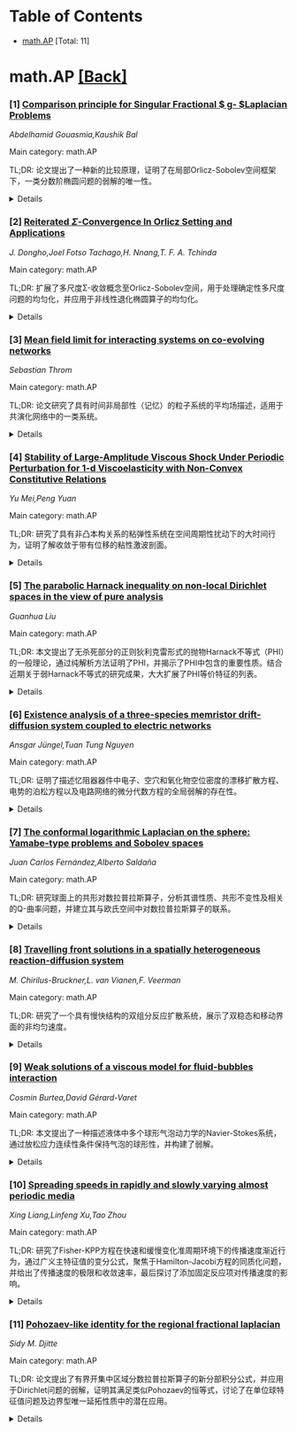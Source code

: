 <div id=toc></div>

# Table of Contents

- [math.AP](#math.AP) [Total: 11]


<div id='math.AP'></div>

# math.AP [[Back]](#toc)

### [1] [Comparison principle for Singular Fractional $ g- $Laplacian Problems](https://arxiv.org/abs/2507.21185)
*Abdelhamid Gouasmia,Kaushik Bal*

Main category: math.AP

TL;DR: 论文提出了一种新的比较原理，证明了在局部Orlicz-Sobolev空间框架下，一类分数阶椭圆问题的弱解的唯一性。


<details>
  <summary>Details</summary>
Motivation: 研究分数阶椭圆问题的弱解唯一性，填补了相关理论空白，并为后续研究提供了工具。

Method: 采用变分方法，结合G-分数版本的Díaz-Saa不等式和Picone恒等式。

Result: 证明了在特定条件下，分数阶椭圆问题的弱解是唯一的。

Conclusion: 提出的比较原理和工具不仅解决了问题，还为其他相关研究（如特征值简单性、Hardy不等式等）提供了支持。

Abstract: In this paper, we establish a novel comparison principle of independent
interest and prove the uniqueness of weak solutions within the local
Orlicz--Sobolev space framework, for the following class of fractional elliptic
problems:
  \begin{equation*}
  (-\Delta)^{s}_{g} u = f(x) u^{-\alpha} + k(x) u^{\beta}, \quad u > 0 \quad
\text{in } \Omega; \quad u = 0 \quad \text{in } \mathbb{R}^{N} \setminus
\Omega,
  \end{equation*}
  where \( \Omega \subset \mathbb{R}^{N} \) is a smooth bounded domain, \(
\alpha > 0 \), and \( \beta > 0 \) satisfies a suitable upper bound. Here, \(
(-\Delta)^{s}_{g} \) denotes the fractional \( g \)-Laplacian, with \( g \)
being the derivative of a Young function \( G \). The function \( f \) is
assumed to be nontrivial, while \( k \) is a positive function, and both \( f
\) and \( k \) are assumed to lie in suitable Orlicz spaces. Our analysis
relies on a refined variational approach that incorporates a \( G \)-fractional
version of the D\'iaz--Saa inequality together with a \( G \)-fractional
analogue of Picone's identity. These tools, which are of independent interest,
also play a key role in the study of simplicity of eigenvalues, Sturmian-type
comparison results, Hardy-type inequalities, and related topics.

</details>


### [2] [Reiterated $Σ$-Convergence In Orlicz Setting and Applications](https://arxiv.org/abs/2507.21201)
*J. Dongho,Joel Fotso Tachago,H. Nnang,T. F. A. Tchinda*

Main category: math.AP

TL;DR: 扩展了多尺度Σ-收敛概念至Orlicz-Sobolev空间，用于处理确定性多尺度问题的均匀化，并应用于非线性退化椭圆算子的均匀化。


<details>
  <summary>Details</summary>
Motivation: 研究多尺度问题在Orlicz-Sobolev空间中的均匀化，特别是非线性退化椭圆算子的非标准增长情况。

Method: 引入重复均匀化超代数概念，并假设其具有遍历性，扩展多尺度Σ-收敛至Orlicz-Sobolev空间。

Result: 推导了多种结构假设下的具体均匀化问题，并给出了非线性退化椭圆算子的均匀化应用。

Conclusion: 扩展的多尺度Σ-收敛方法适用于Orlicz-Sobolev空间中的多尺度问题均匀化，具有广泛的应用潜力。

Abstract: The concept of reiterated $\Sigma$-convergence (and more generally of
multiscale $\Sigma$-convergence) is extended to framework of Orlicz-Sobolev
spaces, in order to deals with homogenization of multiscales problems in
general deterministic setting and whose solutions leads in this type of spaces.
This concept relies on the notion of reiterated homogenization supralgebra that
we will assumed being ergodic. An application to the deterministic reiterated
homogenization of nonlinear degenerate elliptic operators with nonstandard
growth is given and some concrete homogenization problems following varied
structure hypothesis are deduce from this latter.

</details>


### [3] [Mean field limit for interacting systems on co-evolving networks](https://arxiv.org/abs/2507.21312)
*Sebastian Throm*

Main category: math.AP

TL;DR: 论文研究了具有时间非局部性（记忆）的粒子系统的平均场描述，适用于共演化网络中的一类系统。


<details>
  <summary>Details</summary>
Motivation: 研究粒子系统在无限粒子极限下的行为，特别是共演化网络中粒子与网络动态耦合的系统。

Method: 提出了一种通用的平均场描述方法，适用于具有时间非局部性的粒子系统。

Result: 该方法适用于包括非线性权重动态在内的一大类共演化网络系统。

Conclusion: 为共演化网络中的粒子系统提供了理论框架，扩展了平均场理论的应用范围。

Abstract: Interacting particle systems are in frequent use to model collective
behaviour in various situations and applications. For many systems, the
interaction between the agents is restricted to an underlying network structure
and often, the latter also evolves in time with its dynamics coupled to the
evolution of the particles. Due to their relevance for applications such
systems on adaptive or co-evolutionary networks have received increasing
interest in recent years. In particular, a fundamental question concerns the
behaviour of the system in the infinite particle limit. In this work we provide
a mean-field description for a general particle system which exhibits
non-locality in time (memory). The result applies particularly to a large class
of systems on co-evolving networks including non-linear weight dynamics.

</details>


### [4] [Stability of Large-Amplitude Viscous Shock Under Periodic Perturbation for 1-d Viscoelasticity with Non-Convex Constitutive Relations](https://arxiv.org/abs/2507.21470)
*Yu Mei,Peng Yuan*

Main category: math.AP

TL;DR: 研究了具有非凸本构关系的粘弹性系统在空间周期性扰动下的大时间行为，证明了解收敛于带有位移的粘性激波剖面。


<details>
  <summary>Details</summary>
Motivation: 扩展Kawashima-Matsumura和Huang-Yuan的结果，处理大振幅激波和空间周期性扰动，并允许非凸本构关系。

Method: 将大振幅激波分解为小振幅激波，引入变换和权重函数以抵消非凸本构关系的负面影响。

Result: 解收敛于带有位移的粘性激波剖面，位移部分由空间周期性扰动决定。

Conclusion: 成功处理了大振幅激波和非凸本构关系，扩展了现有理论。

Abstract: This paper investigates the large-time behavior of the viscous shock profile
for the one-dimensional system of viscoelasticity, subject to initial
perturbations that approach space-periodic functions at far fields. We
specifically address the case with non-convex constitutive stress relations and
non-degenerate Lax's shock. Under the assumptions of suitably small initial
perturbations satisfying a zero-mass type condition, we prove that the solution
of the system converges to a viscous shock profile with a shift, which is
partially determined by the space-periodic perturbation. Notably, our result
imposes no amplitude restrictions on the viscous shock waves. This work extends
the result of Kawashima-Matsumura (\textit{Commun. Pure Appl. Math.}
\textbf{47}, 1994) by simultaneously handling both large-amplitude shocks and
space-periodic perturbations, while also generalizing the result of Huang-Yuan
(\textit{Commun. Math. Phys.} \textbf{387}, 2021) by allowing for a non-convex
constitutive relation. The key ingredient of proof is decomposing the
large-amplitude shock wave into small-amplitude shocks and, for each,
introducing suitable transform and weight functions to counteract the adverse
effects of non-convex constitutive relations encountered during weighted energy
estimates on the system in effective velocity and deformation gradient
variables.

</details>


### [5] [The parabolic Harnack inequality on non-local Dirichlet spaces in the view of pure analysis](https://arxiv.org/abs/2507.21604)
*Guanhua Liu*

Main category: math.AP

TL;DR: 本文提出了无杀死部分的正则狄利克雷形式的抛物Harnack不等式（PHI）的一般理论，通过纯解析方法证明了PHI，并揭示了PHI中包含的重要性质。结合近期关于弱Harnack不等式的研究成果，大大扩展了PHI等价特征的列表。


<details>
  <summary>Details</summary>
Motivation: 研究抛物Harnack不等式（PHI）的一般理论，以填补无杀死部分的正则狄利克雷形式在这一领域的空白。

Method: 采用纯解析方法，结合Nash和Moser两种方法，证明PHI，并分析其性质。

Result: 成功证明了PHI，并扩展了其等价特征的列表。

Conclusion: 本文为无杀死部分的狄利克雷形式的PHI提供了完整的理论框架，并丰富了其等价特征。

Abstract: This paper provides the general theory on parabolic Harnack inequalities
(PHI, for short) for regular Dirichlet forms without killing part. We prove PHI
by pure analytic methods, using both Nash and Moser approaches, and yield some
important properties contained in PHI. Combining our recent result on weak
Harnack inequalities, we greatly enlarge the list of equivalent
characterizations of PHI.

</details>


### [6] [Existence analysis of a three-species memristor drift-diffusion system coupled to electric networks](https://arxiv.org/abs/2507.21725)
*Ansgar Jüngel,Tuan Tung Nguyen*

Main category: math.AP

TL;DR: 证明了描述忆阻器器件中电子、空穴和氧化物空位密度的漂移扩散方程、电势的泊松方程以及电路网络的微分代数方程的全局弱解的存在性。


<details>
  <summary>Details</summary>
Motivation: 研究忆阻器器件中电子、空穴和氧化物空位密度的动态行为及其与电路网络的耦合效应。

Method: 使用Leray-Schauder不动点定理、自由能不等式导出的先验估计以及对数型Gagliardo-Nirenberg不等式。

Result: 在适当假设下，证明了解的有界性和严格正性。

Conclusion: 该研究为忆阻器器件与电路网络的耦合系统提供了理论支持。

Abstract: The existence of global weak solutions to a partial-differential-algebraic
system is proved. The system consists of the drift-diffusion equations for the
electron, hole, and oxide vacancy densities in a memristor device, the Poisson
equation for the electric potential, and the differential-algebraic equations
for an electric network. The memristor device is modeled by a two-dimensional
bounded domain, and mixed Dirichlet-Neumann boundary conditions for the
electron and hole densities as well as the potential are imposed. The coupling
is realized via the total current through the memristor terminal and the
network node potentials at the terminals. The network equations are decomposed
in a differential and an algebraic part. The existence proof is based on the
Leray-Schauder fixed-point theorem, a priori estimates coming from the free
energy inequality, and a logarithmic-type Gagliardo-Nirenberg inequality. It is
shown, under suitable assumptions, that the solutions are bounded and strictly
positive.

</details>


### [7] [The conformal logarithmic Laplacian on the sphere: Yamabe-type problems and Sobolev spaces](https://arxiv.org/abs/2507.21779)
*Juan Carlos Fernández,Alberto Saldaña*

Main category: math.AP

TL;DR: 研究球面上的共形对数拉普拉斯算子，分析其谱性质、共形不变性及相关的Q-曲率问题，并建立其与欧氏空间中对数拉普拉斯算子的联系。


<details>
  <summary>Details</summary>
Motivation: 探讨共形对数拉普拉斯算子的性质及其在几何问题中的应用，尤其是与Q-曲率问题的关联。

Method: 通过立体投影建立球面与欧氏空间中算子的联系，引入对数型Hilbert空间作为变分研究框架。

Result: 揭示了算子谱性质及共形不变性，扩展了Yamabe型问题的分类结果。

Conclusion: 为对数型方程在无界域中的变分研究提供了新工具，并扩展了几何问题的理论框架。

Abstract: We study the conformal logarithmic Laplacian on the sphere, an explicit
singular integral operator that arises as the derivative (with respect to the
order parameter) of the conformal fractional Laplacian at zero. Our analysis
provides a detailed investigation of its spectral properties, its conformal
invariance, and the associated \(Q\)-curvature problem. Furthermore, we
establish a precise connection between this operator on the sphere and the
logarithmic Laplacian in \(\mathbb{R}^N\) via stereographic projection. This
correspondence bridges classification results for two Yamabe-type problems
previously studied in the literature, extending one of them to the weak
setting. To this end, we introduce a Hilbert space that serves as the
logarithmic counterpart of the homogeneous fractional Sobolev space, offering a
natural functional framework for the variational study of logarithmic-type
equations in unbounded domains.

</details>


### [8] [Travelling front solutions in a spatially heterogeneous reaction-diffusion system](https://arxiv.org/abs/2507.21797)
*M. Chirilus-Bruckner,L. van Vianen,F. Veerman*

Main category: math.AP

TL;DR: 研究了一个具有慢快结构的双组分反应扩散系统，展示了双稳态和移动界面的非均匀速度。


<details>
  <summary>Details</summary>
Motivation: 探讨在空间变化系数下系统的双稳态和移动界面行为，扩展Fenichel理论至非紧致情况。

Method: 采用非自治空间动力学方法构造背景态和静态前沿，推导移动界面的动态位置公式。

Result: 系统存在双稳态背景态和移动前沿解，界面动态由延迟微分方程描述，数值模拟验证了准确性。

Conclusion: 工作提供了对一般系数$f_1$和$f_2$的处理方法，避免了传统谱分析的依赖，适用于更广泛的场景。

Abstract: We investigate a two-component reaction-diffusion system with a slow-fast
structure and spatially varying coefficients $ f_1 $ and $ f_2 $ appearing in
the slow equation. Under mild boundedness and regularity conditions on $ f_1 $
and $ f_2 $ the system is shown to exhibit bi-stability in the form of two
stable stationary heterogeneous background states. These background states can
be connected by stationary and travelling front solutions. Travelling fronts
feature an interface that moves with a non-uniform speed through the motionless
spatially varying background states it connects. As a result, unlike classical
travelling waves, these fronts are not stationary in any co-moving frame. We
construct both the background states and stationary fronts using an extension
of Fenichel theory to the non-compact case. Additionally, we establish the
existence of travelling front solutions and derive a leading-order expression
for the dynamic position of the moving interface through a non-autonomous
spatial dynamics approach. This expression takes the form of a
delay-differential equation, and its accuracy is validated through numerical
simulations. A key contribution of our work lies in the general treatment of $
f_1 $ and $ f_2 $, which are neither (necessarily) asymptotically small nor
restricted to specific forms such as periodic or localised structures.
Furthermore, our derivation of the front position formula circumvents the
traditional reliance on spectral analysis, enabling us to describe front
dynamics beyond bifurcations from stationary fronts. This approach has the
potential to be extended to other settings in which spectral properties at
onset preclude conventional reduction techniques.

</details>


### [9] [Weak solutions of a viscous model for fluid-bubbles interaction](https://arxiv.org/abs/2507.21850)
*Cosmin Burtea,David Gérard-Varet*

Main category: math.AP

TL;DR: 本文提出了一种描述液体中多个球形气泡动力学的Navier-Stokes系统，通过放松应力连续性条件保持气泡的球形性，并构建了弱解。


<details>
  <summary>Details</summary>
Motivation: 研究气泡在液体中的动力学行为，尤其是如何通过放松应力连续性条件保持气泡的球形性。

Method: 从更完整的模型推导出Navier-Stokes系统，放松应力连续性条件，构建弱解。

Result: 成功构建了弱解，但仅限于气泡未碰撞的情况。

Conclusion: 该模型为气泡动力学提供了新的数学框架，但气泡压缩/膨胀带来了新的数学挑战。

Abstract: We present a system of Navier-Stokes type that describes the dynamics of
several spherical bubbles of gas in a liquid. It is derived from a more
complete model, where the bubbles are seen as inclusions of gas of homogeneous
barotropic pressure with free surfaces. The usual condition of continuity of
the stress is relaxed in order to preserve the sphericity of the bubbles
through time. We construct weak solutions \`a la Leray for this relaxed system,
up to collision between the bubbles. Although these solutions are reminiscent
of weak solutions for fluid-solid interaction systems, accounting for the
compression/dilation of the bubbles creates new and significant mathematical
difficulties.

</details>


### [10] [Spreading speeds in rapidly and slowly varying almost periodic media](https://arxiv.org/abs/2507.21870)
*Xing Liang,Linfeng Xu,Tao Zhou*

Main category: math.AP

TL;DR: 研究了Fisher-KPP方程在快速和缓慢变化准周期环境下的传播速度渐近行为，通过广义主特征值的变分公式，聚焦于Hamilton-Jacobi方程的同质化问题，并给出了传播速度的极限和收敛速率，最后探讨了添加固定反应项对传播速度的影响。


<details>
  <summary>Details</summary>
Motivation: 探讨Fisher-KPP方程在不同准周期环境下的传播速度行为，理解其渐近特性及影响因素。

Method: 利用广义主特征值的变分公式，分析Hamilton-Jacobi方程的同质化问题，并计算传播速度的极限和收敛速率。

Result: 得出了传播速度的极限和收敛速率，并分析了添加固定反应项后的影响。

Conclusion: 研究揭示了Fisher-KPP方程在准周期环境下的传播速度行为及其影响因素，为相关理论提供了新的见解。

Abstract: This paper is concerned with the asymptotic behavior of the spreading speeds
of Fisher-KPP equations in rapidly and slowly varying almost periodic settings
respectively. Thanks to the variational formula for the spreading speeds
involving generalized principal eigenvalue, we are able to concentrate on the
homogenization problem of certain Hamilton-Jacobi equations. We will present
also the limits and the convergence rate of the spreading speeds. At last, we
will consider the effect on the spreading speeds after adding a fixed reaction
term.

</details>


### [11] [Pohozaev-like identity for the regional fractional laplacian](https://arxiv.org/abs/2507.21962)
*Sidy M. Djitte*

Main category: math.AP

TL;DR: 论文提出了有界开集中区域分数拉普拉斯算子的新分部积分公式，并应用于Dirichlet问题的弱解，证明其满足类似Pohozaev的恒等式，讨论了在单位球特征值问题及边界型唯一延拓性质中的潜在应用。


<details>
  <summary>Details</summary>
Motivation: 研究区域分数拉普拉斯算子的分部积分公式及其在Dirichlet问题中的应用，以探索其在特征值问题和唯一延拓性质中的潜力。

Method: 建立有界开集中区域分数拉普拉斯算子的新分部积分公式，并推导Dirichlet问题弱解的Pohozaev型恒等式。

Result: 证明了弱解满足明确的余项Pohozaev恒等式，并在单位球特征值问题中展示了其应用。

Conclusion: 该公式为研究边界型唯一延拓性质提供了新工具，展示了其在分数阶问题中的潜力。

Abstract: We establish a new integration by parts formula for the regional fractional
laplacian $(-\Delta)^s_\Omega$ in bounded open sets of class $C^2$. As a direct
application, we prove that weak solutions to the corresponding Dirichlet
problem satisfy a Pohozaev-like identity with an explicit remainder term. We
apply the later to eigenvalue problems in the unit ball and discuss its
potential use in establishing boundary-type unique continuation properties.

</details>
